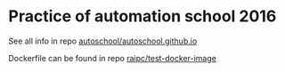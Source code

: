 # Practice of automation school 2016

See all info in repo [autoschool/autoschool.github.io](https://github.com/autoschool/autoschool.github.io)

Dockerfile can be found in repo [raipc/test-docker-image](https://github.com/raipc/test-docker-image)
